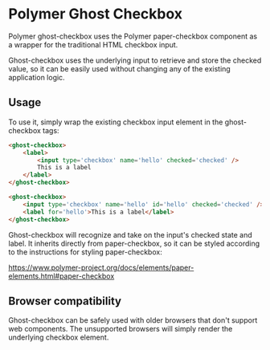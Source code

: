 Polymer Ghost Checkbox
======================

Polymer ghost-checkbox uses the Polymer paper-checkbox component as a wrapper 
for the traditional HTML checkbox input.

Ghost-checkbox uses the underlying input to retrieve and store the checked 
value, so it can be easily used without changing any of the existing application
logic.

## Usage

To use it, simply wrap the existing checkbox input element in the ghost-checkbox
 tags:

```html
<ghost-checkbox>
    <label>
    	<input type='checkbox' name='hello' checked='checked' />
    	This is a label
	</label>
</ghost-checkbox>
```

```html
<ghost-checkbox>
    <input type='checkbox' name='hello' id='hello' checked='checked' />
    <label for='hello'>This is a label</label>
</ghost-checkbox>
```

Ghost-checkbox will recognize and take on the input's checked state and label.
It inherits directly from paper-checkbox, so it can be styled according to the 
instructions for styling paper-checkbox:

https://www.polymer-project.org/docs/elements/paper-elements.html#paper-checkbox

## Browser compatibility

Ghost-checkbox can be safely used with older browsers that don't support web 
components. The unsupported browsers will simply render the underlying checkbox
element.
